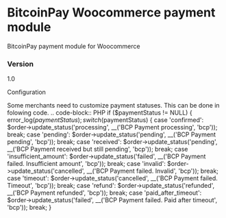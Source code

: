 # BitcoinPay Woocommerce payment module

BitcoinPay payment module for Woocommerce

### Version
1.0

Configuration 

Some merchants need to customize payment statuses. This can be done in folowing code.
.. code-block:: PHP
 if ($paymentStatus != NULL) {
error_log($paymentStatus);
switch ($paymentStatus) {
case 'confirmed':
$order->update_status('processing', __('BCP Payment processing', 'bcp'));
break;
case 'pending':
$order->update_status('pending', __('BCP Payment pending', 'bcp'));
break;
case 'received':
$order->update_status('pending', __('BCP Payment received but still pending', 'bcp'));
break;
case 'insufficient_amount':
$order->update_status('failed', __('BCP Payment failed. Insufficient amount', 'bcp'));
break;
case 'invalid':
$order->update_status('cancelled', __('BCP Payment failed. Invalid', 'bcp'));
break;
case 'timeout':
$order->update_status('cancelled', __('BCP Payment failed. Timeout', 'bcp'));
break;
case 'refund':
$order->update_status('refunded', __('BCP Payment refunded', 'bcp'));
break;
case 'paid_after_timeout':
$order->update_status('failed', __('BCP Payment failed. Paid after timeout', 'bcp'));
break;
}
